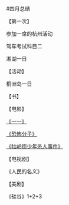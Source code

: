#四月总结

【第一次】

参加一席的杭州活动

驾车考试科目二

湘湖一日

【活动】

桐洲岛一日

【书】

【电影】

[《一一》](https://movie.douban.com/subject/1292434/)

[《恐怖分子》](https://movie.douban.com/subject/1305261/)

[《牯岭街少年杀人事件》](https://movie.douban.com/subject/1292329/)


【电视剧】

《人民的名义》

【美剧】

《硅谷》1+2+3